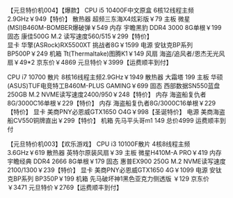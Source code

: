 【元旦特价机004】【爆款】
CPU i5 10400F中文原盒 6核12线程主频2.9GHz￥949【特价】
散热器 超频三东海X4炫彩版￥79
主板 微星(MSI)B460M-BOMBER爆破弹￥549
内存 宇瞻黑豹 DDR4 3000 8G单根￥199
固态 康佳500G  M.2 读写速度560/515￥299【特价】  
显卡 华擎(ASRock)RX5500XT 挑战者8G￥1599
电源 安钛克BP系列 BP500P￥249
机箱 Tt(Thermaltake)图腾K1￥149
风扇 海盗/追风者/恩杰无光风扇￥49*2
京东价￥4869
元旦特价￥3999【运费顺丰到付】




CPU i7 10700  散片 8核16线程主频2.9GHz￥1949
散热器 大霜塔 199
主板 华硕(ASUS)TUF电竞特工B460M-PLUS GAMING￥699
固态 西部数据SN550蓝盘 250GB  M.2 NVME读写速度2400/950￥248【特价】
内存 海盗船复仇者8G/3000C16单根￥229【特价】
内存 海盗船复仇者8G/3000C16单根￥229【特价】
显卡 美商PNY必恩威GTX1650 O4G￥998【圣诞特价】
电源 美商海盗船CV550铜牌直出￥299【特价】
机箱 先马平头哥m1 149
总价4999  运费顺丰到付

【元旦特价机003】【欢乐游戏】
CPU i3 10100F散片 4核8线程主频3.6GHz￥619
散热器 英特尔原装风扇￥39
主板 微星H410M-A PRO￥419
内存 宇瞻经典 DDR4 2666 8G单根￥179 
固态 惠普EX900 250G M.2 NVME读写速度2100/1300￥239【特价】 
显卡 美商PNY必恩威GTX1650 4G￥1099
电源 安钛克BP系列 BP350P￥199
机箱 先马破坏神1黑色亚克力侧透版 ￥129
京东价￥3471
元旦特价￥2769【运费顺丰到付】